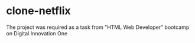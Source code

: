 # clone-netflix

The project was required as a task from "HTML Web Developer" bootcamp on Digital Innovation One



<img scr="/img/gifnetflix.gif">













